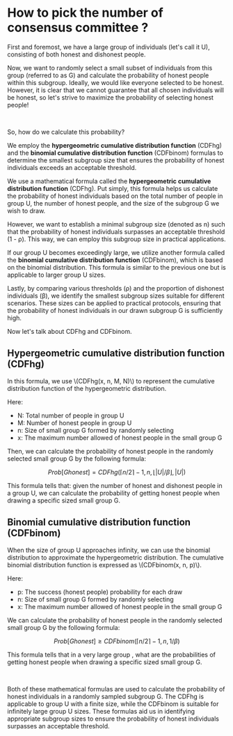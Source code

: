# How to pick the number of consensus committee ?

First and foremost, we have a large group of individuals (let's call it U), consisting of both honest and dishonest people.

Now, we want to randomly select a small subset of individuals from this group (referred to as G) and calculate the probability of honest people within this subgroup. Ideally, we would like everyone selected to be honest. However, it is clear that we cannot guarantee that all chosen individuals will be honest, so let's strive to maximize the probability of selecting honest people!

<br>

So, how do we calculate this probability?

We employ the **hypergeometric cumulative distribution function** (CDFhg) and the **binomial cumulative distribution function** (CDFbinom) formulas to determine the smallest subgroup size that ensures the probability of honest individuals exceeds an acceptable threshold.

We use a mathematical formula called the **hypergeometric cumulative distribution function** (CDFhg). Put simply, this formula helps us calculate the probability of honest individuals based on the total number of people in group U, the number of honest people, and the size of the subgroup G we wish to draw.

However, we want to establish a minimal subgroup size (denoted as n) such that the probability of honest individuals surpasses an acceptable threshold (1 - ρ). This way, we can employ this subgroup size in practical applications.

If our group U becomes exceedingly large, we utilize another formula called the **binomial cumulative distribution function** (CDFbinom), which is based on the binomial distribution. This formula is similar to the previous one but is applicable to larger group U sizes.

Lastly, by comparing various thresholds (ρ) and the proportion of dishonest individuals (β), we identify the smallest subgroup sizes suitable for different scenarios. These sizes can be applied to practical protocols, ensuring that the probability of honest individuals in our drawn subgroup G is sufficiently high.

Now let's talk about CDFhg and CDFbinom.



## Hypergeometric cumulative distribution function (CDFhg)

In this formula, we use \\(CDFhg(x, n, M, N)\\) to represent the cumulative distribution function of the hypergeometric distribution.

Here:

- N: Total number of people in group U
- M: Number of honest people in group U
- n: Size of small group G formed by randomly selecting
- x:  The maximum number allowed of honest people in the small group G

Then, we can calculate the probability of honest people in the randomly selected small group G by the following formula:

$$ Prob[G honest] = CDFhg(⌈n/2⌉ − 1, n, ⌊|U|/β⌋, |U|) $$

This formula tells that: given the number of honest and dishonest people in a group U, we can calculate the probability of getting honest people when drawing a specific sized small group G.



## Binomial cumulative distribution function (CDFbinom)

When the size of group U approaches infinity, we can use the binomial distribution to approximate the hypergeometric distribution. The cumulative binomial distribution function is expressed as \\(CDFbinom(x, n, p)\\).

Here:

- p: The success (honest people) probability for each draw
- n: Size of small group G formed by randomly selecting
- x: The maximum number allowed of honest people in the small group G

We can calculate the probability of honest people in the randomly selected small group G by the following formula:

$$ Prob[G honest] ≥ CDFbinom(⌈n/2⌉ − 1, n, 1/β) $$

This formula tells that in a very large group , what are the probabilities of getting honest people when drawing a specific sized small group G.

<br>

Both of these mathematical formulas are used to calculate the probability of honest individuals in a randomly sampled subgroup G. The CDFhg is applicable to group U with a finite size, while the CDFbinom is suitable for infinitely large group U sizes. These formulas aid us in identifying appropriate subgroup sizes to ensure the probability of honest individuals surpasses an acceptable threshold.

